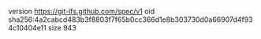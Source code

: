 version https://git-lfs.github.com/spec/v1
oid sha256:4a2cabcd483b3f8803f7f65b0cc366d1e8b303730d0a66907d4f934c10404e11
size 943
